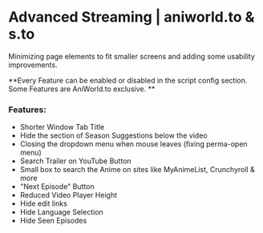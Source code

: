 # Advanced Streaming | aniworld.to & s.to

Minimizing page elements to fit smaller screens and adding some usability improvements.

**Every Feature can be enabled or disabled in the script config section. Some Features are AniWorld.to exclusive. **

### Features:
* Shorter Window Tab Title
* Hide the section of Season Suggestions below the video
* Closing the dropdown menu when mouse leaves (fixing perma-open menu)
* Search Trailer on YouTube Button
* Small box to search the Anime on sites like MyAnimeList, Crunchyroll & more
* "Next Episode" Button
* Reduced Video Player Height
* Hide edit links
* Hide Language Selection
* Hide Seen Episodes